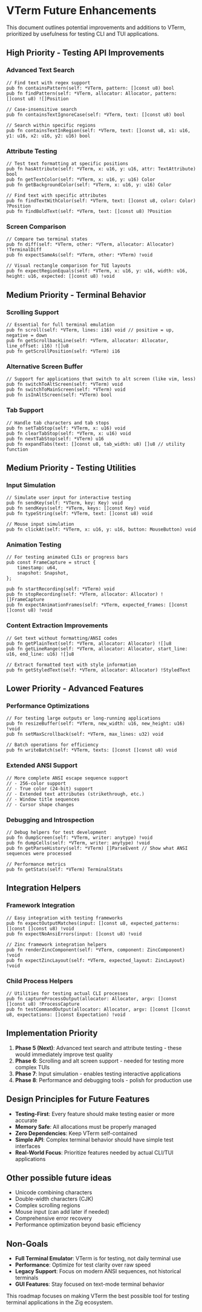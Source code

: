# VTerm Future Enhancements

This document outlines potential improvements and additions to VTerm, prioritized by usefulness for testing CLI and TUI applications.

## High Priority - Testing API Improvements

### Advanced Text Search

```zig
// Find text with regex support
pub fn containsPattern(self: *VTerm, pattern: []const u8) bool
pub fn findPattern(self: *VTerm, allocator: Allocator, pattern: []const u8) ![]Position

// Case-insensitive search
pub fn containsTextIgnoreCase(self: *VTerm, text: []const u8) bool

// Search within specific regions
pub fn containsTextInRegion(self: *VTerm, text: []const u8, x1: u16, y1: u16, x2: u16, y2: u16) bool
```

### Attribute Testing

```zig
// Test text formatting at specific positions
pub fn hasAttribute(self: *VTerm, x: u16, y: u16, attr: TextAttribute) bool
pub fn getTextColor(self: *VTerm, x: u16, y: u16) Color
pub fn getBackgroundColor(self: *VTerm, x: u16, y: u16) Color

// Find text with specific attributes
pub fn findTextWithColor(self: *VTerm, text: []const u8, color: Color) ?Position
pub fn findBoldText(self: *VTerm, text: []const u8) ?Position
```

### Screen Comparison

```zig
// Compare two terminal states
pub fn diff(self: *VTerm, other: *VTerm, allocator: Allocator) !TerminalDiff
pub fn expectSameAs(self: *VTerm, other: *VTerm) !void

// Visual rectangle comparison for TUI layouts
pub fn expectRegionEquals(self: *VTerm, x: u16, y: u16, width: u16, height: u16, expected: []const u8) !void
```

## Medium Priority - Terminal Behavior

### Scrolling Support

```zig
// Essential for full terminal emulation
pub fn scroll(self: *VTerm, lines: i16) void // positive = up, negative = down
pub fn getScrollbackLine(self: *VTerm, allocator: Allocator, line_offset: i16) ![]u8
pub fn getScrollPosition(self: *VTerm) i16
```

### Alternative Screen Buffer

```zig
// Support for applications that switch to alt screen (like vim, less)
pub fn switchToAltScreen(self: *VTerm) void
pub fn switchToMainScreen(self: *VTerm) void
pub fn isInAltScreen(self: *VTerm) bool
```

### Tab Support

```zig
// Handle tab characters and tab stops
pub fn setTabStop(self: *VTerm, x: u16) void
pub fn clearTabStop(self: *VTerm, x: u16) void
pub fn nextTabStop(self: *VTerm) u16
pub fn expandTabs(text: []const u8, tab_width: u8) []u8 // utility function
```

## Medium Priority - Testing Utilities

### Input Simulation

```zig
// Simulate user input for interactive testing
pub fn sendKey(self: *VTerm, key: Key) void
pub fn sendKeys(self: *VTerm, keys: []const Key) void
pub fn typeString(self: *VTerm, text: []const u8) void

// Mouse input simulation
pub fn clickAt(self: *VTerm, x: u16, y: u16, button: MouseButton) void
```

### Animation Testing

```zig
// For testing animated CLIs or progress bars
pub const FrameCapture = struct {
    timestamp: u64,
    snapshot: Snapshot,
};

pub fn startRecording(self: *VTerm) void
pub fn stopRecording(self: *VTerm, allocator: Allocator) ![]FrameCapture
pub fn expectAnimationFrames(self: *VTerm, expected_frames: []const []const u8) !void
```

### Content Extraction Improvements

```zig
// Get text without formatting/ANSI codes
pub fn getPlainText(self: *VTerm, allocator: Allocator) ![]u8
pub fn getLineRange(self: *VTerm, allocator: Allocator, start_line: u16, end_line: u16) ![]u8

// Extract formatted text with style information
pub fn getStyledText(self: *VTerm, allocator: Allocator) !StyledText
```

## Lower Priority - Advanced Features

### Performance Optimizations

```zig
// For testing large outputs or long-running applications
pub fn resizeBuffer(self: *VTerm, new_width: u16, new_height: u16) !void
pub fn setMaxScrollback(self: *VTerm, max_lines: u32) void

// Batch operations for efficiency
pub fn writeBatch(self: *VTerm, texts: []const []const u8) void
```

### Extended ANSI Support

```zig
// More complete ANSI escape sequence support
// - 256-color support
// - True color (24-bit) support
// - Extended text attributes (strikethrough, etc.)
// - Window title sequences
// - Cursor shape changes
```

### Debugging and Introspection

```zig
// Debug helpers for test development
pub fn dumpScreen(self: *VTerm, writer: anytype) !void
pub fn dumpCells(self: *VTerm, writer: anytype) !void
pub fn getParseHistory(self: *VTerm) []ParseEvent // Show what ANSI sequences were processed

// Performance metrics
pub fn getStats(self: *VTerm) TerminalStats
```

## Integration Helpers

### Framework Integration

```zig
// Easy integration with testing frameworks
pub fn expectOutputMatches(input: []const u8, expected_patterns: []const []const u8) !void
pub fn expectNoAnsiErrors(input: []const u8) !void

// Zinc framework integration helpers
pub fn renderZincComponent(self: *VTerm, component: ZincComponent) !void
pub fn expectZincLayout(self: *VTerm, expected_layout: ZincLayout) !void
```

### Child Process Helpers

```zig
// Utilities for testing actual CLI processes
pub fn captureProcessOutput(allocator: Allocator, argv: []const []const u8) !ProcessCapture
pub fn testCommandOutput(allocator: Allocator, argv: []const []const u8, expectations: []const Expectation) !void
```

## Implementation Priority

1. **Phase 5 (Next)**: Advanced text search and attribute testing - these would immediately improve test quality
2. **Phase 6**: Scrolling and alt screen support - needed for testing more complex TUIs
3. **Phase 7**: Input simulation - enables testing interactive applications
4. **Phase 8**: Performance and debugging tools - polish for production use

## Design Principles for Future Features

- **Testing-First**: Every feature should make testing easier or more accurate
- **Memory Safe**: All allocations must be properly managed
- **Zero Dependencies**: Keep VTerm self-contained
- **Simple API**: Complex terminal behavior should have simple test interfaces
- **Real-World Focus**: Prioritize features needed by actual CLI/TUI applications

## Other possible future ideas

- Unicode combining characters
- Double-width characters (CJK)
- Complex scrolling regions
- Mouse input (can add later if needed)
- Comprehensive error recovery
- Performance optimization beyond basic efficiency

## Non-Goals

- **Full Terminal Emulator**: VTerm is for testing, not daily terminal use
- **Performance**: Optimize for test clarity over raw speed
- **Legacy Support**: Focus on modern ANSI sequences, not historical terminals
- **GUI Features**: Stay focused on text-mode terminal behavior

This roadmap focuses on making VTerm the best possible tool for testing terminal applications in the Zig ecosystem.
